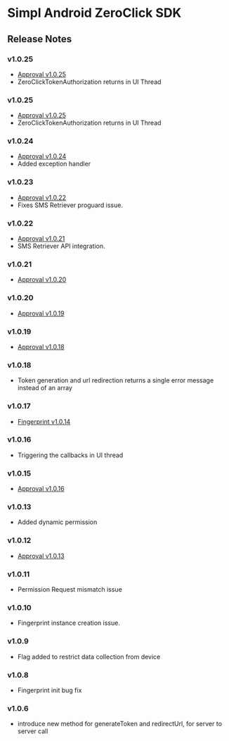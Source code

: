 # Simpl Android ZeroClick SDK

## Release Notes

### v1.0.25

-  [Approval v1.0.25](https://github.com/GetSimpl/simpl-android-maven-repo/blob/master/com/simpl/android/approvalSDK/changelog.md#v1025)
- ZeroClickTokenAuthorization returns in UI Thread

### v1.0.25

- [Approval v1.0.25](https://github.com/GetSimpl/simpl-android-maven-repo/blob/master/com/simpl/android/approvalSDK/changelog.md#v1025)
- ZeroClickTokenAuthorization returns in UI Thread

### v1.0.24

- [Approval v1.0.24](https://github.com/GetSimpl/simpl-android-maven-repo/blob/master/com/simpl/android/approvalSDK/changelog.md#v1024)
- Added exception handler

### v1.0.23

- [Approval v1.0.22](https://github.com/GetSimpl/simpl-android-maven-repo/blob/master/com/simpl/android/approvalSDK/changelog.md#v1022)
- Fixes SMS Retriever proguard issue.

### v1.0.22

- [Approval v1.0.21](https://github.com/GetSimpl/simpl-android-maven-repo/blob/master/com/simpl/android/approvalSDK/changelog.md#v1021)
- SMS Retriever API integration.

### v1.0.21

- [Approval v1.0.20](https://github.com/GetSimpl/simpl-android-maven-repo/blob/master/com/simpl/android/approvalSDK/changelog.md#v1020)

### v1.0.20

- [Approval v1.0.19](https://github.com/GetSimpl/simpl-android-maven-repo/blob/master/com/simpl/android/approvalSDK/changelog.md#v1019)

### v1.0.19

- [Approval v1.0.18](https://github.com/GetSimpl/simpl-android-maven-repo/blob/master/com/simpl/android/approvalSDK/changelog.md#v1018)

### v1.0.18

- Token generation and url redirection returns a single error message instead of an array

### v1.0.17

- [Fingerprint v1.0.14](https://github.com/GetSimpl/simpl-android-maven-repo/blob/master/com/simpl/android/fingerprintSDK/changelog.md)

### v1.0.16

- Triggering the callbacks in UI thread

### v1.0.15

- [Approval v1.0.16](https://github.com/GetSimpl/simpl-android-maven-repo/blob/master/com/simpl/android/approvalSDK/changelog.md#v1016)

### v1.0.13

- Added dynamic permission

### v1.0.12

- [Approval v1.0.13](https://github.com/GetSimpl/simpl-android-maven-repo/blob/master/com/simpl/android/approvalSDK/changelog.md#v1013)

### v1.0.11

- Permission Request mismatch issue

### v1.0.10

- Fingerprint instance creation issue.

### v1.0.9

- Flag added to restrict data collection from device

### v1.0.8

- Fingerprint init bug fix

### v1.0.6

- introduce new method for generateToken and redirectUrl, for server to server call

